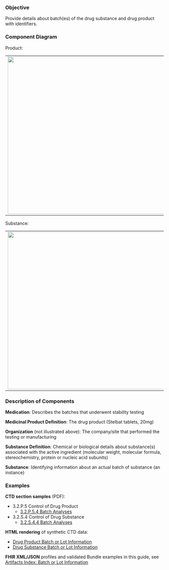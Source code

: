 ### Objective
Provide details about batch(es) of the  drug substance and drug product with identifiers.

### Component Diagram
Product:
<table>
<tr><td><img src="product_batch_info.png" width="500"/></td></tr>
</table>
Substance:
<table>
<tr><td><img src="substance_batch_info_resources.png" width="500"/></td></tr>
</table>
 
### Description of Components
**Medication**: Describes the batches that underwent stability testing

**Medicinal Product Definition**: The drug product (Stelbat tablets, 20mg)

**Organization** (not illustrated above): The company/site that performed the testing or manufacturing

**Substance Definition**: Chemical or biological details about substance(s) associated with the active ingredient (molecular weight, molecular formula, stereochemistry, protein or nucleic acid subunits) 

**Substance**: Identifying information about an actual batch of substance (an instance)


### Examples
**CTD section samples** (PDF):
- 3.2.P.5 Control of Drug Product
    - <a href="https://github.com/HL7/uv-dx-pq/raw/master/input/examples-pdf/3.2.P.5.4_Batch_Analyses.pdf ">3.2.P.5.4 Batch Analyses</a>
- 3.2.S.4 Control of Drug Substance
    - <a href="https://github.com/HL7/uv-dx-pq/raw/master/input/examples-pdf/3.2.S.4.4_Batch_Analyses.pdf ">3.2.S.4.4 Batch Analyses</a>

**HTML rendering** of synthetic CTD data:
- <a href="batch_info_rend_p.html">Drug Product Batch or Lot Information</a>
- <a href="batch_info_rend_s.html">Drug Substance Batch or Lot Information</a>

**FHIR XML/JSON** profiles and validated Bundle examples in this guide, see [Artifacts Index: Batch or Lot Information](artifacts.html#batch-or-lot-information)